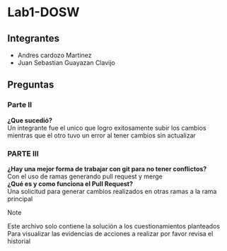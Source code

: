 # Lab1-DOSW
## Integrantes
- Andres cardozo Martinez
- Juan Sebastian Guayazan Clavijo

## Preguntas
### Parte ll
**¿Que sucedió?**       
Un integrante fue el unico que logro exitosamente subir los cambios mientras que el otro tuvo un error al tener cambios sin actualizar


### PARTE III 
**¿Hay una mejor forma de trabajar con git para no tener conflictos?**     
Con el uso de ramas generando pull request y merge    
**¿Qué es y como funciona el Pull Request?**     
Una solicitud para generar cambios realizados en otras ramas a la rama principal




> [!NOTE]
> Este archivo solo contiene la solución a los cuestionamientos planteados     
> Para visualizar las evidencias de acciones a realizar por favor revisa el historial

